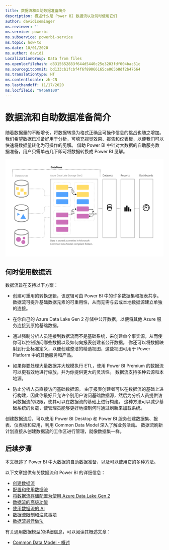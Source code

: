 ```yaml
---
title: 数据流和自助数据准备简介
description: 概述什么是 Power BI 数据流以及何时使用它们
author: davidiseminger
ms.reviewer: ''
ms.service: powerbi
ms.subservice: powerbi-service
ms.topic: how-to
ms.date: 10/01/2020
ms.author: davidi
LocalizationGroup: Data from files
ms.openlocfilehash: d8315652883f644d5440c25e3203fdf004bac51c
ms.sourcegitcommit: bd133cb1fcbf4f6f89066165ce065b8df2b47664
ms.translationtype: HT
ms.contentlocale: zh-CN
ms.lasthandoff: 11/17/2020
ms.locfileid: "94669100"
---
```

# <a name="introduction-to-dataflows-and-self-service-data-prep"></a>数据流和自助数据准备简介

随着数据量的不断增长，将数据转换为格式正确且可操作信息的挑战也随之增加。 我们希望数据已准备好用于分析，可填充视觉效果、报告和仪表板，以便我们可以快速将数据量转化为可操作的见解。 借助 Power BI 中针对大数据的自助服务数据准备，用户只需单击几下即可将数据转换成 Power BI 见解。

![数据流](media/dataflows-introduction-self-service-flow.png)

## <a name="when-to-use-dataflows"></a>何时使用数据流

数据流旨在支持以下方案：

* 创建可重用的转换逻辑，该逻辑可由 Power BI 中的许多数据集和报表共享。 数据流可提升基础数据元素的可重用性，从而无需与云或本地数据源建立单独的连接。

* 在你自己的 Azure Data Lake Gen 2 存储中公开数据，以便将其他 Azure 服务连接到原始基础数据。

* 通过强制分析人员连接到数据流而不是基础系统，来创建单个事实源，从而使你可以控制访问哪些数据以及如何向报表创建者公开数据。 你还可以将数据映射到行业标准定义，以便创建整洁的精选视图，这些视图可用于 Power Platform 中的其他服务和产品。

* 如果你要处理大量数据并大规模执行 ETL，使用 Power BI Premium 的数据流可以更有效地进行缩放，并为你提供更大的灵活性。 数据流支持多种云源和本地源。 

* 防止分析人员直接访问基础数据源。 由于报表创建者可以在数据流的基础上进行构建，因此你最好只允许个别用户访问基础数据源，然后为分析人员提供访问数据流的权限，使其可以在数据流的基础上进行构建。 这种方法可以减少基础系统的负载，使管理员能够更好地控制何时通过刷新来加载系统。

创建数据流后，可以使用 Power BI Desktop 和 Power BI 服务创建数据集、报表、仪表板和应用，利用 Common Data Model 深入了解业务活动。 数据流刷新计划直接从创建数据流的工作区进行管理，就像数据集一样。

## <a name="next-steps"></a>后续步骤
本文概述了 Power BI 中大数据的自助数据准备，以及可以使用它的多种方法。 

以下文章提供有关数据流和 Power BI 的详细信息：

* [创建数据流](dataflows-create.md)
* [配置和使用数据流](dataflows-configure-consume.md)
* [将数据流存储配置为使用 Azure Data Lake Gen 2](dataflows-azure-data-lake-storage-integration.md)
* [数据流的高级功能](dataflows-premium-features.md)
* [使用数据流的 AI](dataflows-machine-learning-integration.md)
* [数据流限制和注意事项](dataflows-features-limitations.md)
* [数据流最佳做法](dataflows-best-practices.md)


有关通用数据模型的详细信息，可以阅读其概述文章：
* [Common Data Model - 概述](/powerapps/common-data-model/overview)